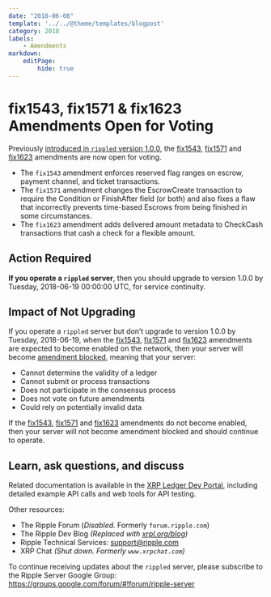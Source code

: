 ```yaml
---
date: "2018-06-08"
template: '../../@theme/templates/blogpost'
category: 2018
labels:
    - Amendments
markdown:
    editPage:
        hide: true
---
```

# fix1543, fix1571 & fix1623 Amendments Open for Voting

Previously [introduced in `rippled` version 1.0.0](/blog/2018/rippled-1.0.0.md), the [fix1543](/resources/known-amendments.md#fix1543), [fix1571](/resources/known-amendments.md#fix1571) and [fix1623](/resources/known-amendments.md#fix1623) amendments are now open for voting.

* The `fix1543` amendment enforces reserved flag ranges on escrow, payment channel, and ticket transactions.
* The `fix1571` amendment changes the EscrowCreate transaction to require the Condition or FinishAfter field (or both) and also fixes a flaw that incorrectly prevents time-based Escrows from being finished in some circumstances.
* The `fix1623` amendment adds delivered amount metadata to CheckCash transactions that cash a check for a flexible amount.

## Action Required

**If you operate a `rippled` server**, then you should upgrade to version 1.0.0 by Tuesday, 2018-06-19 00:00:00 UTC, for service continuity.

## Impact of Not Upgrading

If you operate a `rippled` server but don’t upgrade to version 1.0.0 by Tuesday, 2018-06-19, when the [fix1543](/resources/known-amendments.md#fix1543), [fix1571](/resources/known-amendments.md#fix1571) and [fix1623](/resources/known-amendments.md#fix1623) amendments are expected to become enabled on the network, then your server will become [amendment blocked](/docs/concepts/networks-and-servers/amendments#amendment-blocked-servers), meaning that your server:

* Cannot determine the validity of a ledger
* Cannot submit or process transactions
* Does not participate in the consensus process
* Does not vote on future amendments
* Could rely on potentially invalid data

If the [fix1543](/resources/known-amendments.md#fix1543), [fix1571](/resources/known-amendments.md#fix1571) and [fix1623](/resources/known-amendments.md#fix1623) amendments do not become enabled, then your server will not become amendment blocked and should continue to operate.

## Learn, ask questions, and discuss
Related documentation is available in the [XRP Ledger Dev Portal](/docs/), including detailed example API calls and web tools for API testing.

Other resources:

* The Ripple Forum (_Disabled._ Formerly `forum.ripple.com`)
* The Ripple Dev Blog _(Replaced with [xrpl.org/blog](https://xrpl.org/blog/))_
* Ripple Technical Services: <support@ripple.com>
* XRP Chat _(Shut down. Formerly `www.xrpchat.com`)_

To continue receiving updates about the `rippled` server, please subscribe to the Ripple Server Google Group: <https://groups.google.com/forum/#!forum/ripple-server>
